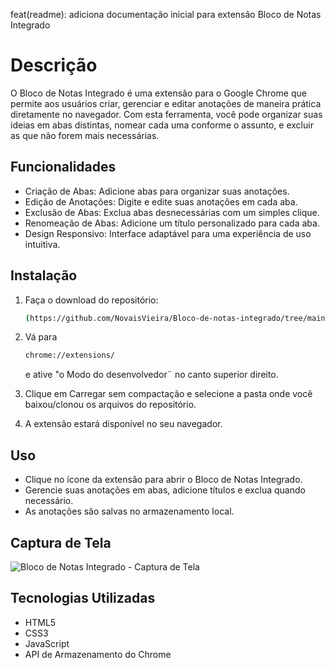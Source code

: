 feat(readme): adiciona documentação inicial para extensão Bloco de Notas Integrado

# Descrição

O Bloco de Notas Integrado é uma extensão para o Google Chrome que permite aos usuários criar, gerenciar e editar anotações de maneira prática diretamente no navegador. Com esta ferramenta, você pode organizar suas ideias em abas distintas, nomear cada uma conforme o assunto, e excluir as que não forem mais necessárias.

## Funcionalidades

- Criação de Abas: Adicione abas para organizar suas anotações.
- Edição de Anotações: Digite e edite suas anotações em cada aba.
- Exclusão de Abas: Exclua abas desnecessárias com um simples clique.
- Renomeação de Abas: Adicione um título personalizado para cada aba.
- Design Responsivo: Interface adaptável para uma experiência de uso intuitiva.

## Instalação

1. Faça o download do repositório: 
   ```sh
   (https://github.com/NovaisVieira/Bloco-de-notas-integrado/tree/main)
   ```
2. Vá para
   ```sh
   chrome://extensions/
   ```
   e ative "o Modo do desenvolvedor¨ no canto superior direito.
   
3. Clique em Carregar sem compactação e selecione a pasta onde você baixou/clonou os arquivos do repositório.
4. A extensão estará disponível no seu navegador.

## Uso

- Clique no ícone da extensão para abrir o Bloco de Notas Integrado.
- Gerencie suas anotações em abas, adicione títulos e exclua quando necessário.
- As anotações são salvas no armazenamento local.

## Captura de Tela

![Bloco de Notas Integrado - Captura de Tela](caminho/para/imagem.png)

## Tecnologias Utilizadas

- HTML5
- CSS3
- JavaScript
- API de Armazenamento do Chrome


